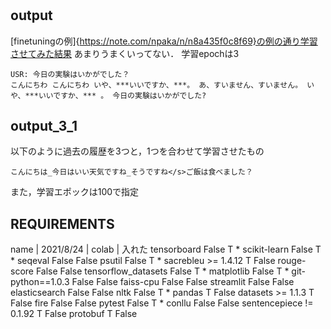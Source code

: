 # 
## output
[finetuningの例]{https://note.com/npaka/n/n8a435f0c8f69}の例の通り学習させてみた結果
あまりうまくいってない．
学習epochは3
```
USR: 今日の実験はいかがでした？
こんにちわ こんにちわ いや、***いいですか、***。 あ、すいません、すいません。 いや、***いいですか、*** 。 今日の実験はいかがでした?
```

## output_3_1
以下のように過去の履歴を3つと，1つを合わせて学習させたもの
```
こんにちは_今日はいい天気ですね_そうですね</s>ご飯は食べました？
```
また，学習エポックは100で指定



## REQUIREMENTS
name | 2021/8/24 | colab | 入れた 
tensorboard		False	T	*
scikit-learn		False	T	*
seqeval			False	False
psutil			False	T	*
sacrebleu >= 1.4.12	T	False
rouge-score		False	False
tensorflow_datasets	False	T	*
matplotlib		False	T	*
git-python==1.0.3	False	False
faiss-cpu		False	False
streamlit		False	False
elasticsearch		False	False
nltk			False	T	*
pandas			T	False
datasets >= 1.1.3	T	False
fire			False	False
pytest			False	T	*
conllu			False	False
sentencepiece != 0.1.92	T	False
protobuf		T	False


